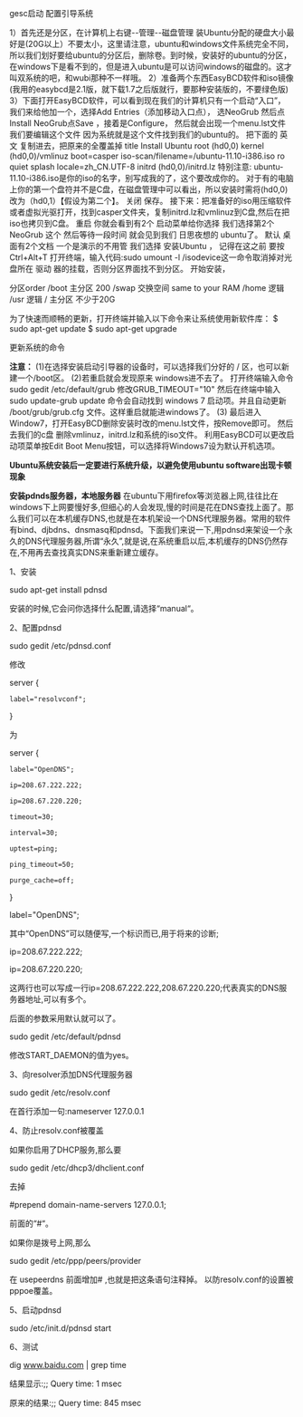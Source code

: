 gesc启动
配置引导系统


1）首先还是分区，在计算机上右键--管理--磁盘管理
装Ubuntu分配的硬盘大小最好是(20G以上）不要太小，这里请注意，ubuntu和windows文件系统完全不同，所以我们划好要给ubuntu的分区后，删除卷。到时候，安装好的ubuntu的分区，在windows下是看不到的，但是进入ubuntu是可以访问windows的磁盘的。这才叫双系统的吧，和wubi那种不一样哦。
2）准备两个东西EasyBCD软件和iso镜像(我用的easybcd是2.1版，就下载1.7之后版就行，要那种安装版的，不要绿色版)
3）下面打开EasyBCD软件，可以看到现在我们的计算机只有一个启动“入口”，
我们来给他加一个，选择Add Entries（添加移动入口点），
选NeoGrub 然后点Install NeoGrub点Save ，接着是Configure，
然后就会出现一个menu.lst文件
我们要编辑这个文件 因为系统就是这个文件找到我们的ubuntu的。
把下面的 英文 复制进去，把原来的全覆盖掉
title Install Ubuntu
root (hd0,0)
kernel (hd0,0)/vmlinuz boot=casper iso-scan/filename=/ubuntu-11.10-i386.iso ro quiet splash locale=zh_CN.UTF-8
initrd (hd0,0)/initrd.lz
特别注意:
ubuntu-11.10-i386.iso是你的iso的名字，别写成我的了，这个要改成你的。
对于有的电脑上你的第一个盘符并不是C盘，在磁盘管理中可以看出，所以安装时需将(hd0,0)改为（hd0,1）【假设为第二个】。
关闭 保存。
接下来：把准备好的iso用压缩软件或者虚拟光驱打开，找到casper文件夹，复制initrd.lz和vmlinuz到C盘,然后在把iso也拷贝到C盘。
重启 你就会看到有2个 启动菜单给你选择 我们选择第2个 NeoGrub 这个
然后等待一段时间 就会见到我们 日思夜想的 ubuntu了。
默认 桌面有2个文档 一个是演示的不用管 我们选择 安装Ubuntu ，
记得在这之前 要按Ctrl+Alt+T 打开终端，输入代码:sudo umount -l /isodevice这一命令取消掉对光盘所在 驱动 器的挂载，否则分区界面找不到分区。
开始安装，



分区order
/boot  主分区 200
/swap 交换空间 same to your RAM
/home 逻辑
/usr 逻辑
/    主分区  不少于20G




为了快速而顺畅的更新，打开终端并输入以下命令来让系统使用新软件库：
$ sudo apt-get update
$ sudo apt-get upgrade

更新系统的命令




**注意：**
(1)在选择安装启动引导器的设备时，可以选择我们分好的 / 区，也可以新建一个/boot区。
(2)若重启就会发现原来 windows进不去了。
打开终端输入命令
sudo gedit /etc/default/grub
修改GRUB_TIMEOUT="10"
    然后在终端中输入sudo update-grub
    update 命令会自动找到 windows 7 启动项。并且自动更新 /boot/grub/grub.cfg 文件。这样重启就能进windows了。
(3)
最后进入Window7，打开EasyBCD删除安装时改的menu.lst文件，按Remove即可。
然后去我们的c盘 删除vmlinuz，initrd.lz和系统的iso文件。
利用EasyBCD可以更改启动项菜单按Edit Boot Menu按钮，可以选择将Windows7设为默认开机选项。



**Ubuntu系统安装后一定要进行系统升级，以避免使用ubuntu    software出现卡顿现象**













**安装pdnds服务器，本地服务器**
在ubuntu下用firefox等浏览器上网,往往比在windows下上网要慢好多,但细心的人会发现,慢的时间是花在DNS查找上面了。那么我们可以在本机缓存DNS,也就是在本机架设一个DNS代理服务器。常用的软件有bind、djbdns、dnsmasq和pdnsd。下面我们来说一下,用pdnsd来架设一个永久的DNS代理服务器,所谓“永久”,就是说,在系统重启以后,本机缓存的DNS仍然存在,不用再去查找真实DNS来重新建立缓存。

1、安装

sudo apt-get install pdnsd

安装的时候,它会问你选择什么配置,请选择“manual“。

2、配置pdnsd

sudo gedit /etc/pdnsd.conf

修改

server {

    label="resolvconf";

}

为

server {

    label="OpenDNS";

    ip=208.67.222.222;

    ip=208.67.220.220;

    timeout=30;

    interval=30;

    uptest=ping;

    ping_timeout=50;

    purge_cache=off;

}

label="OpenDNS";

其中“OpenDNS”可以随便写,一个标识而已,用于将来的诊断;

ip=208.67.222.222;

ip=208.67.220.220;

这两行也可以写成一行ip=208.67.222.222,208.67.220.220;代表真实的DNS服务器地址,可以有多个。

后面的参数采用默认就可以了。

sudo gedit /etc/default/pdnsd

修改START_DAEMON的值为yes。

3、向resolver添加DNS代理服务器

sudo gedit /etc/resolv.conf

在首行添加一句:nameserver 127.0.0.1

4、防止resolv.conf被覆盖

如果你启用了DHCP服务,那么要

sudo gedit /etc/dhcp3/dhclient.conf

去掉

#prepend domain-name-servers 127.0.0.1;

前面的“#“。

如果你是拨号上网,那么

sudo gedit /etc/ppp/peers/provider 

在 usepeerdns 前面增加# ,也就是把这条语句注释掉。 以防resolv.conf的设置被pppoe覆盖。

5、启动pdnsd

sudo /etc/init.d/pdnsd start

6、测试

dig www.baidu.com | grep time

结果显示:;; Query time: 1 msec

原来的结果:;; Query time: 845 msec